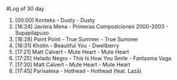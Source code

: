 #Log of 30 day

1. [00:00] Konteks - Dusty - Dusty
1. [16:24] Javiera Mena - Primeras Composiciones 2000-2003 - Supapilapuso
1. [16:28] Point Point - True Summer - True Summer
1. [16:31] Khotin - Beautiful You - Dwellberry
1. [17:21] Matt Calvert - Mute Heart - Mute Heart
1. [17:25] Helado Negro - This Is How You Smile - Fantasma Vaga
1. [17:30] Matt Calvert - Mute Heart - Mute Heart
1. [17:45] Parisalexa - Hothead - Hothead (feat. Lazā)
